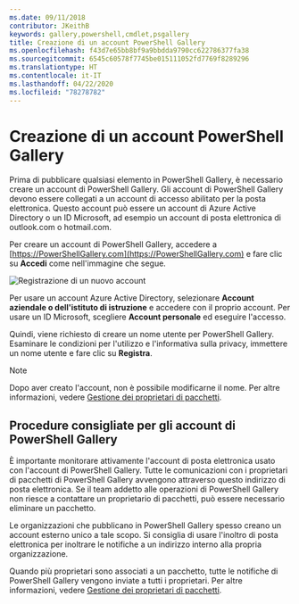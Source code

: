 ```yaml
---
ms.date: 09/11/2018
contributor: JKeithB
keywords: gallery,powershell,cmdlet,psgallery
title: Creazione di un account PowerShell Gallery
ms.openlocfilehash: f43d7e65bb8bf9a9bbdda9790cc622786377fa38
ms.sourcegitcommit: 6545c60578f7745be015111052fd7769f8289296
ms.translationtype: HT
ms.contentlocale: it-IT
ms.lasthandoff: 04/22/2020
ms.locfileid: "78278782"
---
```

# <a name="creating-a-powershell-gallery-account"></a>Creazione di un account PowerShell Gallery

Prima di pubblicare qualsiasi elemento in PowerShell Gallery, è necessario creare un account di PowerShell Gallery.
Gli account di PowerShell Gallery devono essere collegati a un account di accesso abilitato per la posta elettronica. Questo account può essere un account di Azure Active Directory o un ID Microsoft, ad esempio un account di posta elettronica di outlook.com o hotmail.com.

Per creare un account di PowerShell Gallery, accedere a [https://PowerShellGallery.com](https://PowerShellGallery.com) e fare clic su **Accedi** come nell'immagine che segue.

![Registrazione di un nuovo account](media/creating-an-account/CreateAccount-Register.png)

Per usare un account Azure Active Directory, selezionare **Account aziendale o dell'istituto di istruzione** e accedere con il proprio account. Per usare un ID Microsoft, scegliere **Account personale** ed eseguire l'accesso.

Quindi, viene richiesto di creare un nome utente per PowerShell Gallery. Esaminare le condizioni per l'utilizzo e l'informativa sulla privacy, immettere un nome utente e fare clic su **Registra**.

> [!NOTE]
> Dopo aver creato l'account, non è possibile modificarne il nome. Per altre informazioni, vedere [Gestione dei proprietari di pacchetti](managing-package-owners.md).

## <a name="recommended-practices-for-powershell-gallery-accounts"></a>Procedure consigliate per gli account di PowerShell Gallery

È importante monitorare attivamente l'account di posta elettronica usato con l'account di PowerShell Gallery. Tutte le comunicazioni con i proprietari di pacchetti di PowerShell Gallery avvengono attraverso questo indirizzo di posta elettronica. Se il team addetto alle operazioni di PowerShell Gallery non riesce a contattare un proprietario di pacchetti, può essere necessario eliminare un pacchetto.

Le organizzazioni che pubblicano in PowerShell Gallery spesso creano un account esterno unico a tale scopo. Si consiglia di usare l'inoltro di posta elettronica per inoltrare le notifiche a un indirizzo interno alla propria organizzazione.

Quando più proprietari sono associati a un pacchetto, tutte le notifiche di PowerShell Gallery vengono inviate a tutti i proprietari. Per altre informazioni, vedere [Gestione dei proprietari di pacchetti](managing-package-owners.md).
